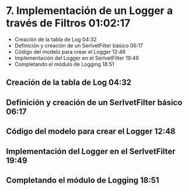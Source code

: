 # 7. Implementación de un Logger a través de Filtros 01:02:17

* Creación de la tabla de Log 04:32
* Definición y creación de un SerlvetFilter básico 06:17
* Código del modelo para crear el Logger 12:48
* Implementación del Logger en el SerlvetFilter 19:49
* Completando el módulo de Logging 18:51

## Creación de la tabla de Log 04:32
## Definición y creación de un SerlvetFilter básico 06:17
## Código del modelo para crear el Logger 12:48
## Implementación del Logger en el SerlvetFilter 19:49
## Completando el módulo de Logging 18:51
